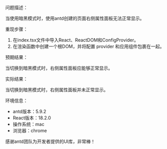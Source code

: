 问题描述：

当使用暗黑模式时，使用antd创建的页面右侧属性面板无法正常显示。

重现步骤：

1. 在index.tsx文件中导入React、ReactDOM和ConfigProvider。
2. 在渲染函数中创建一个根DOM，并将配置 provider 和应用组件包裹在一起。

预期结果：

当切换到暗黑模式时，右侧属性面板应能够正常显示。

实际结果：

当切换到暗黑模式时，右侧属性面板并未正常显示。

环境信息：

- antd版本：5.9.2
- React版本：18.2.0
- 操作系统：mac
- 浏览器：chrome

感谢antd团队为开发者提供的UI库，非常棒！

